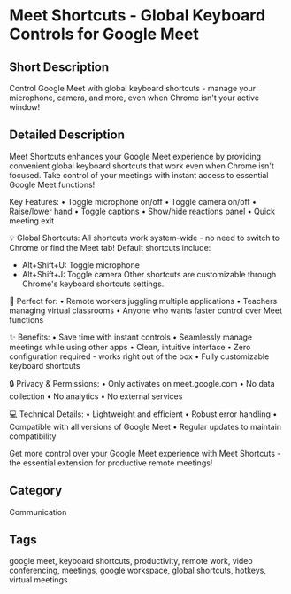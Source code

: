 # Meet Shortcuts - Global Keyboard Controls for Google Meet

## Short Description
Control Google Meet with global keyboard shortcuts - manage your microphone, camera, and more, even when Chrome isn't your active window!

## Detailed Description
Meet Shortcuts enhances your Google Meet experience by providing convenient global keyboard shortcuts that work even when Chrome isn't focused. Take control of your meetings with instant access to essential Google Meet functions!

Key Features:
• Toggle microphone on/off
• Toggle camera on/off
• Raise/lower hand
• Toggle captions
• Show/hide reactions panel
• Quick meeting exit

💡 Global Shortcuts:
All shortcuts work system-wide - no need to switch to Chrome or find the Meet tab! Default shortcuts include:
- Alt+Shift+U: Toggle microphone
- Alt+Shift+J: Toggle camera
Other shortcuts are customizable through Chrome's keyboard shortcuts settings.

🎯 Perfect for:
• Remote workers juggling multiple applications
• Teachers managing virtual classrooms
• Anyone who wants faster control over Meet functions

✨ Benefits:
• Save time with instant controls
• Seamlessly manage meetings while using other apps
• Clean, intuitive interface
• Zero configuration required - works right out of the box
• Fully customizable keyboard shortcuts

🔒 Privacy & Permissions:
• Only activates on meet.google.com
• No data collection
• No analytics
• No external services

💻 Technical Details:
• Lightweight and efficient
• Robust error handling
• Compatible with all versions of Google Meet
• Regular updates to maintain compatibility

Get more control over your Google Meet experience with Meet Shortcuts - the essential extension for productive remote meetings!

## Category
Communication

## Tags
google meet, keyboard shortcuts, productivity, remote work, video conferencing, meetings, google workspace, global shortcuts, hotkeys, virtual meetings
